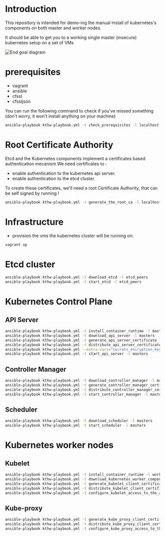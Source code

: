 # Introduction

This repository is intended for demo-ing the manual install of kubernetes's components on both master and worker nodes.

It should be able to get you to a working single master (insecure) kubernetes setup on a set of VMs

![End goal diagram](http://www.plantuml.com/plantuml/proxy?src=https://raw.github.com/weekendesk/kubernetes-the-hard-way/VTWO-14496/end_goal.plantuml)


# prerequisites
- vagrant
- ansible
- cfssl
- cfssljson

You can run the following command to check if you've missed something (don't worry, it won't install anything on your machine)
```sh
ansible-playbook kthw-playbook.yml -t check_prerequisites -l localhost
```


# Root Certificate Authority
Etcd and the Kubernetes components implement a certificates based authentication mecanism
We need certificates to :
  * enable authentication to the kubernetes api server.
  * enable authentication to the etcd cluster.

To create these certificates, we'll need a root Certificate Authority, that can be self signed by running !
```sh
ansible-playbook kthw-playbook.yml -t generate_the_root_ca -l localhost
```

# Infrastructure
- provision the vms the kubernetes cluster will be running on:
```sh
vagrant up
```

# Etcd cluster
```sh
ansible-playbook kthw-playbook.yml -t download_etcd -l etcd_peers
ansible-playbook kthw-playbook.yml -t start_etcd -l etcd_peers
```

# Kubernetes Control Plane
## API Server
```sh
ansible-playbook kthw-playbook.yml -t install_container_runtime -l masters
ansible-playbook kthw-playbook.yml -t download_api_server -l masters
ansible-playbook kthw-playbook.yml -t generate_api_server_certificate
ansible-playbook kthw-playbook.yml -t distribute_api_server_certificate -l masters
ansible-playbook kthw-playbook.yml --extra-vars="secrets_encryption_key=$(head -c 32 /dev/urandom)" -t configure_api_server_secrets_encryption -l masters 
ansible-playbook kthw-playbook.yml -t start_api_server -l masters
```
## Controller Manager
```sh
ansible-playbook kthw-playbook.yml -t download_controller_manager -l masters
ansible-playbook kthw-playbook.yml -t generate_controller_manager_certificate
ansible-playbook kthw-playbook.yml -t distribute_controller_manager_certificate -l masters
ansible-playbook kthw-playbook.yml -t start_controller_manager -l masters

```
## Scheduler
```sh
ansible-playbook kthw-playbook.yml -t download_scheduler -l masters
ansible-playbook kthw-playbook.yml -t start_scheduler -l masters
```

# Kubernetes worker nodes

## Kubelet
```sh
ansible-playbook kthw-playbook.yml -t install_container_runtime -l workers
ansible-playbook kthw-playbook.yml -t download_kubernetes_worker_components -l workers
ansible-playbook kthw-playbook.yml -t generate_kubelet_client_certificate
ansible-playbook kthw-playbook.yml -t distribute_kubelet_client_certificate -l workers 
ansible-playbook kthw-playbook.yml -t configure_kubelet_access_to_the_api_server -l workers 
```

## Kube-proxy
```sh
ansible-playbook kthw-playbook.yml -t generate_kube_proxy_client_certificate
ansible-playbook kthw-playbook.yml -t distribute_kube_proxy_client_certificate -l workers
ansible-playbook kthw-playbook.yml -t configure_kube_proxy_access_to_the_api_server -l workers
```

